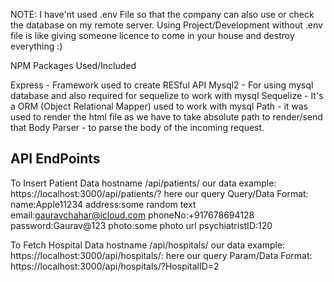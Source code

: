 NOTE: I have'nt used .env File so that the company can also use or check the database on my remote server.
Using Project/Development without .env file is like giving someone licence to come in your house and destroy everything :)

NPM Packages Used/Included

Express - Framework used to create RESful API
Mysql2 - For using mysql database and also required for sequelize to work with mysql
Sequelize - It's a ORM (Object Relational Mapper) used to work with mysql
Path - it was used to render the html file as we have to take absolute path to render/send that
Body Parser - to parse the body of the incoming request.


API EndPoints
--------------

To Insert Patient Data
hostname /api/patients/ our data
example: https://localhost:3000/api/patients/? here our query
Query/Data Format:  name:Apple11234
                    address:some random text
                    email:gauravchahar@icloud.com
                    phoneNo:+917678694128
                    password:Gaurav@123
                    photo:some photo url
                    psychiatristID:120

To Fetch Hospital Data
hostname /api/hospitals/ our data
example: https://localhost:3000/api/hospitals/: here our query
Param/Data Format:  https://localhost:3000/api/hospitals/?HospitalID=2





